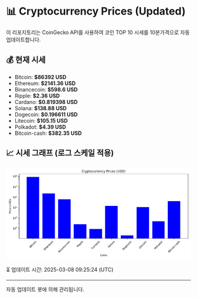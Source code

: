 
# 📊 Cryptocurrency Prices (Updated)

이 리포지토리는 CoinGecko API를 사용하여 코인 TOP 10 시세를 10분가격으로 자동 업데이트합니다.

## 💰 현재 시세
- Bitcoin: **$86392 USD**
- Ethereum: **$2141.36 USD**
- Binancecoin: **$598.6 USD**
- Ripple: **$2.36 USD**
- Cardano: **$0.819398 USD**
- Solana: **$138.88 USD**
- Dogecoin: **$0.196611 USD**
- Litecoin: **$105.15 USD**
- Polkadot: **$4.39 USD**
- Bitcoin-cash: **$382.35 USD**

## 📈 시세 그래프 (로그 스케일 적용)
![Crypto Prices](crypto_prices.png)

⏳ 업데이트 시간: 2025-03-08 09:25:24 (UTC)

---
자동 업데이트 봇에 의해 관리됩니다.
